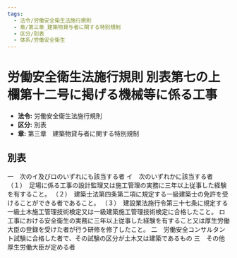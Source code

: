 ```yaml
---
tags:
  - 法令/労働安全衛生法施行規則
  - 章/第三章_建築物貸与者に関する特別規制
  - 区分/別表
  - 体系/労働安全衛生
---
```

# 労働安全衛生法施行規則 別表第七の上欄第十二号に掲げる機械等に係る工事

- **法令:** 労働安全衛生法施行規則
- **区分:** 別表
- **章:** 第三章　建築物貸与者に関する特別規制

## 別表
一　次のイ及びロのいずれにも該当する者
イ　次のいずれかに該当する者
（１）　足場に係る工事の設計監理又は施工管理の実務に三年以上従事した経験を有すること。
（２）　建築士法第四条第二項に規定する一級建築士の免許を受けることができる者であること。
（３）　建設業法施行令第三十七条に規定する一級土木施工管理技術検定又は一級建築施工管理技術検定に合格したこと。
ロ　工事における安全衛生の実務に三年以上従事した経験を有すること又は厚生労働大臣の登録を受けた者が行う研修を修了したこと。
二　労働安全コンサルタント試験に合格した者で、その試験の区分が土木又は建築であるもの
三　その他厚生労働大臣が定める者

